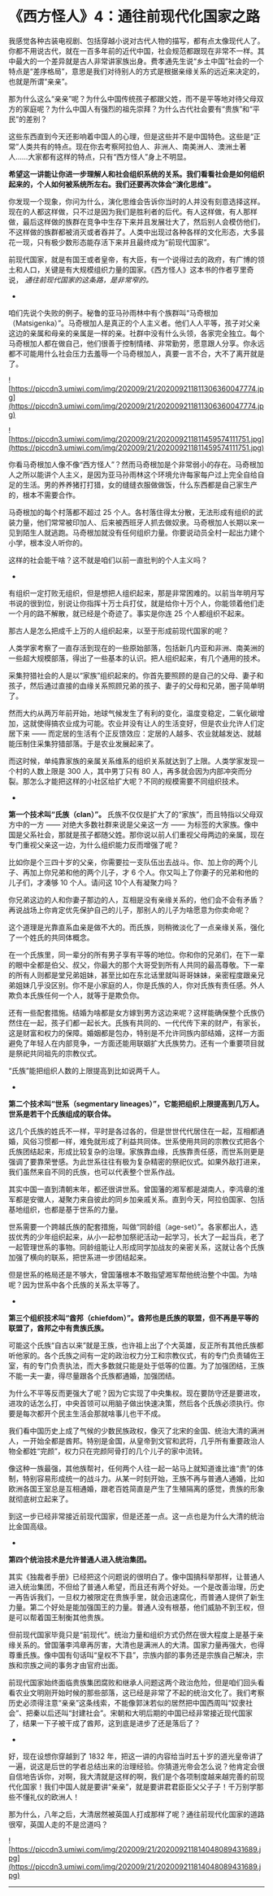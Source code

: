 # 《西方怪人》4：通往前现代化国家之路

我感觉各种古装电视剧、包括穿越小说对古代人物的描写，都有点太像现代人了。你都不用说古代，就在一百多年前的近代中国，社会规范都跟现在非常不一样。其中最大的一个差异就是古人非常讲家族出身。费孝通先生说“乡土中国”社会的一个特点是“差序格局”，意思是我们对待别人的方式是根据亲缘关系的远近来决定的，也就是所谓“亲亲”。

那为什么这么“亲亲”呢？为什么中国传统孩子都跟父姓，而不是平等地对待父母双方的家庭呢？为什么中国人有强烈的祖先崇拜？为什么古代社会要有“贵族”和“平民”的差别？

这些东西直到今天还影响着中国人的心理，但是这些并不是中国特色。这些是“正常”人类共有的特点。现在你去考察阿拉伯人、非洲人、南美洲人、澳洲土著人……大家都有这样的特点，只有“西方怪人”身上不明显。

 **希望这一讲能让你进一步理解人和社会组织系统的关系。我们看看社会是如何组织起来的，个人如何被系统所左右。我们还要再次体会“演化思维”。**

你发现一个现象，你问为什么，演化思维会告诉你当时的人并没有刻意选择这样。现在的人都这样做，只不过是因为我们是胜利者的后代。有人这样做，有人那样做，最后这样做的族群在竞争中生存下来并且发展壮大了，然后别人会模仿他们，不这样做的族群都被消灭或者吞并了。人类中出现过各种各样的文化形态，大多昙花一现，只有极少数形态能存活下来并且最终成为“前现代国家”。

前现代国家，就是有国王或者皇帝，有大臣，有一个说得过去的政府，有广博的领土和人口，关键是有大规模组织力量的国家。《西方怪人》这本书的作者亨里奇说， *通往前现代国家的这条路，是非常窄的。*

*

咱们先说个失败的例子。秘鲁的亚马孙雨林中有个族群叫“马奇根加（Matsigenka）”。马奇根加人是真正的个人主义者。他们人人平等，孩子对父亲这边的亲属和母亲的亲属是一样的亲。社群中没有什么头领，各家完全独立。每个马奇根加人都在做自己，他们很善于控制情绪、非常勤劳，愿意跟人分享。你永远都不可能用什么社会压力去羞辱一个马奇根加人，真要一言不合，大不了离开就是了。

![https://piccdn3.umiwi.com/img/202009/21/202009211811306360047774.jpg](https://piccdn3.umiwi.com/img/202009/21/202009211811306360047774.jpg)

![https://piccdn3.umiwi.com/img/202009/21/202009211811459574111751.jpg](https://piccdn3.umiwi.com/img/202009/21/202009211811459574111751.jpg)

你看马奇根加人像不像“西方怪人”？然而马奇根加是个非常弱小的存在。马奇根加人之所以能讲个人主义，是因为亚马孙雨林这个环境允许每家每户过上完全自给自足的生活。男的养养猪打打猎，女的缝缝衣服做做饭，什么东西都是自己家生产的，根本不需要合作。

马奇根加的每个村落都不超过 25 个人。各村落住得太分散，无法形成有组织的武装力量，他们常常被印加人、后来被西班牙人抓去做奴隶。马奇根加人长期以来一见到陌生人就逃跑。马奇根加就没有任何组织力量。你要说动员全村一起出力建个小学，根本没人听你的。

这样的社会能干啥？这不就是咱们以前一直批判的个人主义吗？

*

有组织一定打败无组织，但是想把人组织起来，那是非常困难的。以前当年明月写书说的很到位，别说让你指挥十万士兵打仗，就是给你十万个人，你能领着他们走一个月的路不解散，就已经是个奇迹了。事实是你连 25 个人都组织不起来。

那古人是怎么把成千上万的人组织起来，以至于形成前现代国家的呢？

人类学家考察了一直存活到现在的一些原始部落，包括新几内亚和非洲、南美洲的一些超大规模部落，得出了一些基本的认识。把人组织起来，有几个通用的技术。

采集狩猎社会的人是以“家族”组织起来的。你首先要照顾的是自己的父母、妻子和孩子，然后通过直接的血缘关系照顾兄弟的孩子、妻子的父母和兄弟，圈子简单明了。

然而大约从两万年前开始，地球气候发生了有利的变化，温度变稳定，二氧化碳增加，这就使得搞农业成为可能。农业并没有让人的生活变好，但是农业允许人们定居下来 —— 而定居的生活有个正反馈效应：定居的人越多、农业就越发达、就越能压制住采集狩猎部落。于是农业发展起来了。

而这时候，单纯靠家族的亲属关系维系的组织关系就达到了上限。人类学家发现一个村的人数上限是 300 人，其中男丁只有 80 人，再多就会因为内部冲突而分裂。那怎么才能把这样的小社区给扩大呢？不同的规模需要不同组织技术。

*

 **第一个技术叫“氏族（clan）”。** 氏族不仅仅是扩大了的“家族”，而且特指以父母双方中的一方 —— 对绝大多数社群来说是父亲这一方 —— 为标签的大家族。像中国是父系社会，那就是孩子都随父姓。那你说以前人们重视父母两边的亲属，现在专门重视父亲这一边，为什么组织能力反而增强了呢？

比如你是个三四十岁的父亲，你需要拉一支队伍出去战斗。你、加上你的两个儿子、再加上你兄弟和他的两个儿子，才 6 个人。你又叫上了你妻子的兄弟和他的儿子们，才凑够 10 个人。请问这 10个人有凝聚力吗？

你兄弟这边的人和你妻子那边的人，互相是没有亲缘关系的，他们会不会有矛盾？再说战场上你肯定优先保护自己的儿子，那别人的儿子为啥愿意为你卖命呢？

这个道理是光靠直系血亲是做不大的。而氏族，则稍微淡化了一点亲缘关系，强化了一个姓氏的共同体概念。

在一个氏族里，同一辈分的所有男子享有平等的地位。你和你的兄弟们，在下一辈的眼中全都是伯父、叔父，你最大的那个大哥受到所有人共同的最高尊敬。下一辈的所有人则都是堂兄弟姐妹，甚至比如在东北话里就叫哥哥妹妹，亲密程度跟亲兄弟姐妹几乎没区别。你不是小家庭的人，你是氏族的人，你对氏族有责任感。外人欺负本氏族任何一个人，就等于是欺负你。

还有一些配套措施。结婚为啥都是女方嫁到男方这边来呢？这样能确保整个氏族仍然住在一起，孩子们都一起长大。氏族有共同的、一代代传下来的财产，有家长，这是财富和权力的保障。婚姻都是包办，特别是不允许同族内部结婚，这样一方面避免了年轻人在内部竞争，一方面还能用联姻扩大氏族势力。还有一个重要项目就是祭祀共同祖先的宗教仪式。

“氏族”能把组织人数的上限提高到比如说两千人。

*

 **第二个技术叫“世系（segmentary lineages）”，它能把组织上限提高到几万人。世系是若干个氏族组成的联合体。**

这几个氏族的姓氏不一样，平时是各过各的，但是世世代代居住在一起，互相都通婚，风俗习惯都一样，难免就形成了利益共同体。世系使用共同的宗教仪式把各个氏族团结起来，形成比较复杂的治理。家族靠血缘，氏族靠责任感，而世系则更是强调了要靠荣誉感。为此世系往往有极为复杂精密的祭祀仪式。如果外敌打进来，我们虽然来自不同的氏族，也可以代表整个世系作战。

其实中国一直到清朝末年，都还很讲世系。曾国藩的湘军都是湖南人，李鸿章的淮军都是安徽人，凝聚力来自彼此的同乡加亲戚关系。直到今天，阿拉伯国家、包括基地组织，也都是基于世系的力量。

世系需要一个跨越氏族的配套措施，叫做“同龄组（age-set）”。各家都出人，选拔优秀的少年组织起来，从小一起参加祭祀活动一起学习，长大了一起当兵，老了一起管理世系的事物。同龄组能让人形成同学加战友的亲密关系，这就让各个氏族加强了横向的联系，把世系进一步团结起来。

但是世系的格局还是不够大，曾国藩根本不敢指望湘军帮他统治整个中国。为啥呢？因为世系中各个氏族的关系太平等了。

*

 **第三个组织技术叫“酋邦（chiefdom）”。酋邦也是氏族的联盟，但不再是平等的联盟了，酋邦之中有贵族氏族。**

可能这个氏族“自古以来”就是王族，也许祖上出了个大英雄，反正所有其他氏族都听他家的。各个氏族之间有一定的政治权力分工和宗教仪式，有的专门负责辅佐王室，有的专门负责执法，而大多数就只能是处于低等的位置。为了加强团结，王族不能一夫一妻，得尽量跟各个氏族都通婚，加强团结。

为什么不平等反而更强大了呢？因为它实现了中央集权。现在要防守还是要进攻，进攻的话怎么打，中央首领可以用脑子做出快速决策，然后各个氏族必须执行。你要是每次都开个民主生活会那就啥事儿也干不成。

我们看中国历史上成了气候的少数民族政权，像灭了北宋的金国、统治大清的满洲人，一开始全都是酋邦。特别是金国，从皇帝到文官和武将，几乎所有重要政治人物全都姓“完颜”，权力只在完颜阿骨打的几个儿子的家中流转。

像这种一族最强，其他族帮衬，任何两个人往一起一站马上就知道谁比谁“贵”的体制，特别容易形成统一的战斗力。从某一时刻开始，王族不再与普通人通婚，比如欧洲各国王室总是互相通婚，跟老百姓简直是产生了生殖隔离的感觉，贵族的形象就彻底树立起来了。

到这一步已经非常接近前现代国家，但是还差一点。这一点也是为什么大清的统治比金国高级。

*

 **第四个统治技术是允许普通人进入统治集团。**

其实《独裁者手册》已经把这个问题说的很明白了。像中国搞科举那样，让普通人进入统治集团，不但给了普通人希望，而且还有两个好处。一个是改善治理，历史一再告诉我们，一旦权力被限定在贵族手里，就会迅速腐化，而普通人提供了新生力量。第二个好处是能加强国王的力量。普通人没有根基，他们威胁不到王权，但是可以帮着国王制衡其他贵族。

但前现代国家毕竟只是“前现代”。统治力量和组织方式仍然在很大程度上是基于亲缘关系的。曾国藩李鸿章再厉害，大清也是满洲人的大清。国家力量再强大，也得尊重氏族。像中国有句话叫“皇权不下县”，宗族内部的事务还是宗族自己解决，宗族和宗族之间的事务才由官府出面。

前现代国家始终面临贵族集团腐败和继承人问题这两个政治危险，但是咱们回头看看农业文明刚开始时候的那些部落，这已经是非常了不起的统治文化了。我们考察历史必须得注意“亲亲”这条线索，不能像郭沫若似的居然把中国西周叫“奴隶社会”、把秦以后还叫“封建社会”。宋朝和大明后期的中国已经非常接近现代国家了，结果一下子被干成了酋邦，这到底是进步了还是落后了？

*

好，现在设想你穿越到了 1832 年，把这一讲的内容给当时五十岁的道光皇帝讲了一遍，说这是后世的学者总结出来的治理经验。你猜道光帝会怎么说？他肯定会很自信地告诉你，对啊，我大清就是这样的啊，我们是个各项制度越来越完善的前现代化国家！我们中国人就是要讲“亲亲”，就是要讲君君臣臣父父子子！千万别学那些不懂礼仪的欧洲人！

那为什么，八年之后，大清居然被英国人打成那样了呢？通往前现代化国家的道路很窄，英国人走的不是岔道吗？

![https://piccdn3.umiwi.com/img/202009/21/202009211814048089431689.jpg](https://piccdn3.umiwi.com/img/202009/21/202009211814048089431689.jpg)

---
